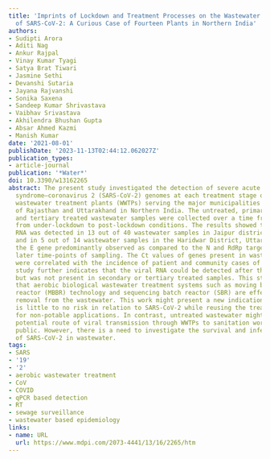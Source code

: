 ```yaml
---
title: 'Imprints of Lockdown and Treatment Processes on the Wastewater Surveillance
  of SARS-CoV-2: A Curious Case of Fourteen Plants in Northern India'
authors:
- Sudipti Arora
- Aditi Nag
- Ankur Rajpal
- Vinay Kumar Tyagi
- Satya Brat Tiwari
- Jasmine Sethi
- Devanshi Sutaria
- Jayana Rajvanshi
- Sonika Saxena
- Sandeep Kumar Shrivastava
- Vaibhav Srivastava
- Akhilendra Bhushan Gupta
- Absar Ahmed Kazmi
- Manish Kumar
date: '2021-08-01'
publishDate: '2023-11-13T02:44:12.062027Z'
publication_types:
- article-journal
publication: '*Water*'
doi: 10.3390/w13162265
abstract: The present study investigated the detection of severe acute respiratory
  syndrome–coronavirus 2 (SARS-CoV-2) genomes at each treatment stage of 14 aerobic
  wastewater treatment plants (WWTPs) serving the major municipalities in two states
  of Rajasthan and Uttarakhand in Northern India. The untreated, primary, secondary
  and tertiary treated wastewater samples were collected over a time frame ranging
  from under-lockdown to post-lockdown conditions. The results showed that SARS-CoV-2
  RNA was detected in 13 out of 40 wastewater samples in Jaipur district, Rajasthan
  and in 5 out of 14 wastewater samples in the Haridwar District, Uttarakhand with
  the E gene predominantly observed as compared to the N and RdRp target genes in
  later time-points of sampling. The Ct values of genes present in wastewater samples
  were correlated with the incidence of patient and community cases of COVID-19. This
  study further indicates that the viral RNA could be detected after the primary treatment
  but was not present in secondary or tertiary treated samples. This study implies
  that aerobic biological wastewater treatment systems such as moving bed biofilm
  reactor (MBBR) technology and sequencing batch reactor (SBR) are effective in virus
  removal from the wastewater. This work might present a new indication that there
  is little to no risk in relation to SARS-CoV-2 while reusing the treated wastewater
  for non-potable applications. In contrast, untreated wastewater might present a
  potential route of viral transmission through WWTPs to sanitation workers and the
  public. However, there is a need to investigate the survival and infection rates
  of SARS-CoV-2 in wastewater.
tags:
- SARS
- '19'
- '2'
- aerobic wastewater treatment
- CoV
- COVID
- qPCR based detection
- RT
- sewage surveillance
- wastewater based epidemiology
links:
- name: URL
  url: https://www.mdpi.com/2073-4441/13/16/2265/htm
---
```


